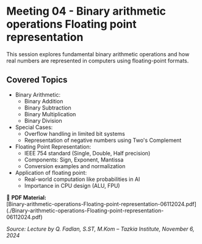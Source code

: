 # Meeting 04 - Binary arithmetic operations Floating point representation

This session explores fundamental binary arithmetic operations and how real numbers are represented in computers using floating-point formats.

## Covered Topics
- Binary Arithmetic:
  - Binary Addition
  - Binary Subtraction
  - Binary Multiplication
  - Binary Division
- Special Cases:
  - Overflow handling in limited bit systems
  - Representation of negative numbers using Two's Complement
- Floating Point Representation:
  - IEEE 754 standard (Single, Double, Half precision)
  - Components: Sign, Exponent, Mantissa
  - Conversion examples and normalization
- Application of floating point:
  - Real-world computation like probabilities in AI
  - Importance in CPU design (ALU, FPU)

📄 **PDF Material:**  
[Binary-arithmetic-operations-Floating-point-representation-06112024.pdf] (./Binary-arithmetic-operations-Floating-point-representation-06112024.pdf)

_Source: Lecture by Q. Fadlan, S.ST, M.Kom – Tazkia Institute, November 6, 2024_
